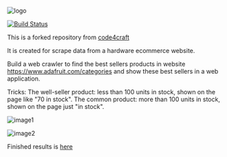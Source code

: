 ![logo](http://webmagic.io/images/logo.jpeg)

[![Build Status](https://travis-ci.org/code4craft/webmagic.png?branch=master)](https://travis-ci.org/code4craft/webmagic)

This is a forked repository from [code4craft](https://github.com/code4craft/webmagic)

It is created for scrape data from a hardware ecommerce website. 

Build a web crawler to find the best sellers products in website https://www.adafruit.com/categories and show these best sellers in a web application.

Tricks: 
The well-seller product: less than 100 units in stock, shown on the page like "70 in stock". 
The common product: more than 100 units in stock, shown on the page just "in stock".

![image1](..master/project/image1.png)

![image2](..master/project/image2.png)

Finished results is [here](../master/project/output.txt)
